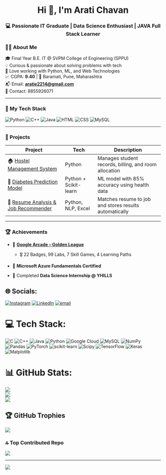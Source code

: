 <h1 align="center">Hi 👋, I'm Arati Chavan</h1>
<h3 align="center">💻 Passionate IT Graduate | Data Science Enthusiast | JAVA Full Stack Learner</h3>


### 🧑‍💻 About Me

🎓 Final Year B.E. IT @ SVPM College of Engineering (SPPU)  
💡 Curious & passionate about solving problems with tech  
🧠 Love working with Python, ML, and Web Technologies  
📈 CGPA: **9.40** | 📍 Baramati, Pune, Maharashtra  
📬 Email: **[aratie2214@gmail.com](mailto:aratie2214@gmail.com)**  
📱 Contact: 8855926071

---

### 🚀 My Tech Stack
![Python](https://img.shields.io/badge/Python-3776AB?style=for-the-badge&logo=python&logoColor=white)
![C++](https://img.shields.io/badge/C++-00599C?style=for-the-badge&logo=c%2B%2B&logoColor=white)
![Java](https://img.shields.io/badge/Java-Basic-orange?style=for-the-badge&logo=java&logoColor=white)
![HTML](https://img.shields.io/badge/HTML-E34F26?style=for-the-badge&logo=html5&logoColor=white)
![CSS](https://img.shields.io/badge/CSS-1572B6?style=for-the-badge&logo=css3&logoColor=white)
![MySQL](https://img.shields.io/badge/MySQL-005C84?style=for-the-badge&logo=mysql&logoColor=white)

---

### 📂 Projects
| Project | Tech | Description |
|--------|------|-------------|
| 🏠 [Hostel Management System](#) | Python | Manages student records, billing, and room allocation |
| 💉 [Diabetes Prediction Model](#) | Python + Scikit-learn | ML model with 85% accuracy using health data |
| 📄 [Resume Analysis & Job Recommender](#) | Python, NLP, Excel | Matches resume to job and stores results automatically |


---

### 🏆 Achievements

- 🥇 **[Google Arcade – Golden League](https://www.cloudskillsboost.google/public_profiles/498e0d41-c36e-4d56-99a0-1961ee967fe5)**  
  - 🎖️ 22 Badges, 99 Labs, 7 Skill Games, 4 Learning Paths  

- 📜 **Microsoft Azure Fundamentals Certified**  
- 🧪 Completed **Data Science Internship @ YHILLS**

## 🌐 Socials:
[![Instagram](https://img.shields.io/badge/Instagram-%23E4405F.svg?logo=Instagram&logoColor=white)](https://instagram.com/arati_chavan003) [![LinkedIn](https://img.shields.io/badge/LinkedIn-%230077B5.svg?logo=linkedin&logoColor=white)](https://linkedin.com/in/https://www.linkedin.com/in/arati-chavan-9aa0ba256) [![email](https://img.shields.io/badge/Email-D14836?logo=gmail&logoColor=white)](mailto:aratie2214@gmail.com) 

# 💻 Tech Stack:
![C](https://img.shields.io/badge/c-%2300599C.svg?style=for-the-badge&logo=c&logoColor=white) ![C++](https://img.shields.io/badge/c++-%2300599C.svg?style=for-the-badge&logo=c%2B%2B&logoColor=white) ![Java](https://img.shields.io/badge/java-%23ED8B00.svg?style=for-the-badge&logo=openjdk&logoColor=white) ![Python](https://img.shields.io/badge/python-3670A0?style=for-the-badge&logo=python&logoColor=ffdd54) ![Google Cloud](https://img.shields.io/badge/GoogleCloud-%234285F4.svg?style=for-the-badge&logo=google-cloud&logoColor=white) ![MySQL](https://img.shields.io/badge/mysql-4479A1.svg?style=for-the-badge&logo=mysql&logoColor=white) ![NumPy](https://img.shields.io/badge/numpy-%23013243.svg?style=for-the-badge&logo=numpy&logoColor=white) ![Pandas](https://img.shields.io/badge/pandas-%23150458.svg?style=for-the-badge&logo=pandas&logoColor=white) ![PyTorch](https://img.shields.io/badge/PyTorch-%23EE4C2C.svg?style=for-the-badge&logo=PyTorch&logoColor=white) ![scikit-learn](https://img.shields.io/badge/scikit--learn-%23F7931E.svg?style=for-the-badge&logo=scikit-learn&logoColor=white) ![Scipy](https://img.shields.io/badge/SciPy-%230C55A5.svg?style=for-the-badge&logo=scipy&logoColor=%white) ![TensorFlow](https://img.shields.io/badge/TensorFlow-%23FF6F00.svg?style=for-the-badge&logo=TensorFlow&logoColor=white) ![Keras](https://img.shields.io/badge/Keras-%23D00000.svg?style=for-the-badge&logo=Keras&logoColor=white) ![Matplotlib](https://img.shields.io/badge/Matplotlib-%23ffffff.svg?style=for-the-badge&logo=Matplotlib&logoColor=black)
# 📊 GitHub Stats:
![](https://github-readme-stats.vercel.app/api?username=arati-codecraft&theme=cobalt&hide_border=false&include_all_commits=true&count_private=false)<br/>
![](https://nirzak-streak-stats.vercel.app/?user=arati-codecraft&theme=cobalt&hide_border=false)<br/>
![](https://github-readme-stats.vercel.app/api/top-langs/?username=arati-codecraft&theme=cobalt&hide_border=false&include_all_commits=true&count_private=false&layout=compact)

## 🏆 GitHub Trophies
![](https://github-profile-trophy.vercel.app/?username=arati-codecraft&theme=radical&no-frame=false&no-bg=true&margin-w=4)

### 🔝 Top Contributed Repo
![](https://github-contributor-stats.vercel.app/api?username=arati-codecraft&limit=5&theme=dark&combine_all_yearly_contributions=true)

---
[![](https://visitcount.itsvg.in/api?id=arati-codecraft&icon=0&color=0)](https://visitcount.itsvg.in)

<!-- Proudly created with GPRM ( https://gprm.itsvg.in ) -->
